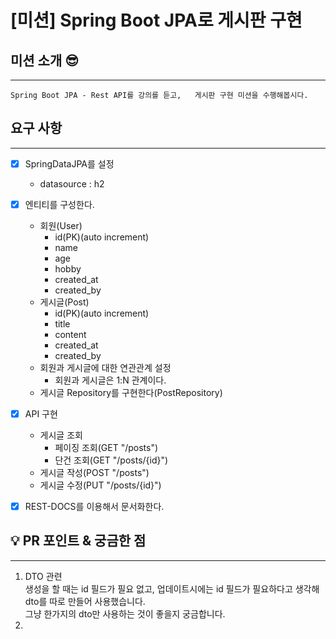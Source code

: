 # [미션] Spring Boot JPA로 게시판 구현

## 미션 소개 😎

---

``
Spring Boot JPA - Rest API를 강의를 듣고,  
게시판 구현 미션을 수행해봅시다.
``

## 요구 사항

---
- [x] SpringDataJPA를 설정
  - datasource : h2
- [x] 엔티티를 구성한다.
  - 회원(User)
    - id(PK)(auto increment)
    - name
    - age
    - hobby
    - created_at
    - created_by
  - 게시글(Post)
    - id(PK)(auto increment)
    - title
    - content
    - created_at
    - created_by
  - 회원과 게시글에 대한 연관관계 설정
     - 회원과 게시글은 1:N 관계이다.
  - 게시글 Repository를 구현한다(PostRepository)

- [x] API 구현
  - 게시글 조회
    - 페이징 조회(GET "/posts")
    - 단건 조회(GET "/posts/{id}")
  - 게시글 작성(POST "/posts")
  - 게시글 수정(PUT "/posts/{id}")

- [x] REST-DOCS를 이용해서 문서화한다.

## 💡 PR 포인트 & 궁금한 점

---

1. DTO 관련  
   생성을 할 때는 id 필드가 필요 없고, 업데이트시에는 id 필드가 필요하다고 생각해 dto를 따로 만들어 사용했습니다.  
   그냥 한가지의 dto만 사용하는 것이 좋을지 궁금합니다.
2. 